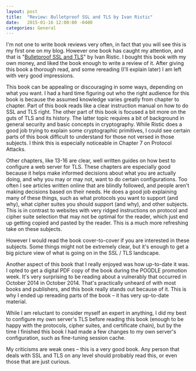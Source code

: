 ```yaml
---
layout: post
title:  "Review: Bulletproof SSL and TLS by Ivan Ristic"
date:   2015-01-16 12:00:00 -0400
categories: General
---
```


I'm not one to write book reviews very often, in fact that you will see this is
my first one on my blog. However one book has caught my attention, and that is
"[Bulletproof SSL and TLS][1]" by Ivan Ristic. I bought this book with my own
money, and liked the book enough to write a review of it. After giving this book
a thorough read, and some rereading (I'll explain later) I am left with very
good impressions.

This book can be appealing or discouraging in some ways, depending on what you
want. I had a hard time figuring out who the right audience for this book is
because the assumed knowledge varies greatly from chapter to chapter. Part of
this book reads like a clear instruction manual on how to do SSL and TLS right.
The other part of this book is focused a bit more on the guts of TLS and its
history. The latter topic requires a bit of background in general security and
basic concepts in cryptography. While Ristic does a good job trying to explain
some cryptographic primitives, I could see certain parts of this book difficult
to understand for those not versed in those subjects. I think this is especially
noticeable in Chapter 7 on Protocol Attacks.

Other chapters, like 13-16 are clear, well written guides on how best to
configure a web server for TLS. These chapters are especially good because it
helps make informed decisions about what you are actually doing, and why you may
 or may not, want to do certain configurations. Too often I see articles written
 online that are blindly followed, and people aren't making decisions based on
 their needs. He does a good job explaining many of these things, such as what
 protocols you want to support (and why), what cipher suites you should support
 (and why), and other subjects. This is in contrast to websites with very ridged
 instructions on protocol and cipher suite selection that may not be optimal for
 the reader, which just end up getting copied and pasted by the reader. This is
 a much more refreshing take on these subjects.

However I would read the book cover-to-cover if you are interested in these
subjects. Some things might not be extremely clear, but it's enough to get a big
picture view of what is going on in the SSL / TLS landscape.

Another aspect of this book that I really enjoyed was how up-to-date it was. I
opted to get a digital PDF copy of the book during the POODLE promotion week.
It's very surprising to be reading about a vulnerably that occurred in October
2014 in October 2014. That's practically unheard of with most books and
publishers, and this book really stands out because of it. This is why I ended
up rereading parts of the book – it has very up-to-date material.

While I am reluctant to consider myself an expert in anything, I did my best to
configure my own server's TLS before reading this book (enough to be happy with
the protocols, cipher suites, and certificate chain), but by the time I finished
this book I had made a few changes to my own server's configuration, such as
fine-tuning session cache.

My criticisms are weak ones – this is a very good book. Any person that deals
with SSL and TLS on any level should probably read this, or even those that are
just curious.

[1]: https://www.amazon.com/Bulletproof-SSL-TLS-Understanding-Applications/dp/1907117040
